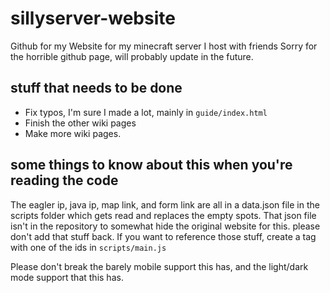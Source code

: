 # sillyserver-website
Github for my Website for my minecraft server I host with friends
Sorry for the horrible github page, will probably update in the future.

## stuff that needs to be done
* Fix typos, I'm sure I made a lot, mainly in `guide/index.html`
* Finish the other wiki pages
* Make more wiki pages.

## some things to know about this when you're reading the code
The eagler ip, java ip, map link, and form link are all in a data.json file in the scripts folder which gets read and replaces the empty spots. That json file isn't in the repository to somewhat hide the original website for this. please don't add that stuff back.
If you want to reference those stuff, create a <a> tag with one of the ids in `scripts/main.js`

Please don't break the barely mobile support this has, and the light/dark mode support that this has.